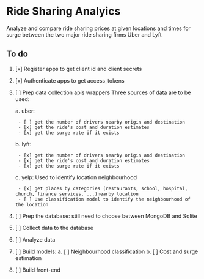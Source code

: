 # Ride Sharing Analyics

Analyze and compare ride sharing prices at given locations and times for surge between the two major ride sharing firms Uber and Lyft

## To do
1. [x] Register apps to get client id and client secrets 
2. [x] Authenticate apps to get access_tokens 
3. [ ] Prep data collection apis wrappers
Three sources of data are to be used:

	a. uber: 

		- [ ] get the number of drivers nearby origin and destination
		- [x] get the ride's cost and duration estimates 
		- [x] get the surge rate if it exists

	b. lyft:

		- [x] get the number of drivers nearby origin and destination
		- [x] get the ride's cost and duration estimates 
		- [x] get the surge rate if it exists

	c. yelp: Used to identify location neighbourhood

		- [x] get places by categories (restaurants, school, hospital, church, finance services, ...)nearby location
		- [ ] Use classification model to identify the neighbourhood of the location

4. [ ] Prep the database: still need to choose between MongoDB and Sqlite
5. [ ] Collect data to the database
6. [ ] Analyze data
7. [ ] Build models:
	a. [ ] Neighbourhood classification
	b. [ ] Cost and surge estimation
8. [ ] Build front-end
